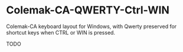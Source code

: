 # Colemak-CA-QWERTY-Ctrl-WIN
 Colemak-CA keyboard layout for Windows, with Qwerty preserved for shortcut keys when CTRL or WIN is pressed.

 TODO
